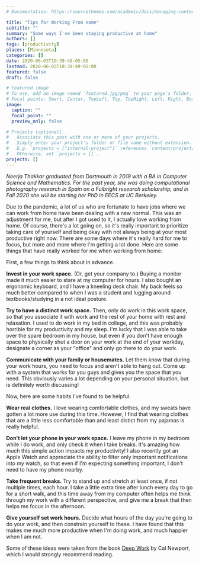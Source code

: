 ```yaml
---
# Documentation: https://sourcethemes.com/academic/docs/managing-content/

title: "Tips for Working From Home"
subtitle: ""
summary: "Some ways I've been staying productive at home"
authors: []
tags: [productivity]
places: [Minnesota]
categories: []
date: 2020-06-03T10:39:49-05:00
lastmod: 2020-06-03T10:39:49-05:00
featured: false
draft: false

# Featured image
# To use, add an image named `featured.jpg/png` to your page's folder.
# Focal points: Smart, Center, TopLeft, Top, TopRight, Left, Right, BottomLeft, Bottom, BottomRight.
image:
  caption: ""
  focal_point: ""
  preview_only: false

# Projects (optional).
#   Associate this post with one or more of your projects.
#   Simply enter your project's folder or file name without extension.
#   E.g. `projects = ["internal-project"]` references `content/project/deep-learning/index.md`.
#   Otherwise, set `projects = []`.
projects: []
---
```


*Neerja Thakkar graduated from Dartmouth in 2019 with a BA in Computer Science and Mathematics. For the past year, she was doing computational photography research in Spain on a Fulbright research scholarship, and in Fall 2020 she will be starting her PhD in EECS at UC Berkeley.*

Due to the pandemic, a lot of us who are fortunate to have jobs where we can work from home have been dealing with a new normal. This was an adjustment for me, but after I got used to it, I actually love working from home. Of course, there's a lot going on, so it's really important to prioritize taking care of yourself and being okay with not always being at your most productive right now. There are some days where it's really hard for me to focus, but more and more where I'm getting a lot done. Here are some things that have really worked for me when working from home:

First, a few things to think about in advance.

**Invest in your work space.** (Or, get your company to.) Buying a monitor made it much easier to stare at my computer for hours. I also bought an ergonomic keyboard, and I have a kneeling desk chair. My back feels so much better compared to when I was a student and lugging around textbooks/studying in a not ideal posture.

**Try to have a distinct work space.** Then, only do work in this work space, so that you associate it with work and the rest of your home with rest and relaxation. I used to do work in my bed in college, and this was probably horrible for my productivity and my sleep. I'm lucky that I was able to take over the spare bedroom in my house, but even if you don't have enough space to physically shut a door on your work at the end of your workday, designate a corner as your "office" and only go there to do your work.

**Communicate with your family or housemates.** Let them know that during your work hours, you need to focus and aren't able to hang out. Come up with a system that works for you guys and gives you the space that you need. This obviously varies a lot depending on your personal situation, but is definitely worth discussing!

Now, here are some habits I've found to be helpful.

**Wear real clothes.** I love wearing comfortable clothes, and my sweats have gotten a lot more use during this time. However, I find that wearing clothes that are a little less comfortable than and least distict from my pajamas is really helpful.

**Don't let your phone in your work space.** I leave my phone in my bedroom while I do work, and only check it when I take breaks. It's amazing how much this simple action impacts my productivity! I also recently got an Apple Watch and appreciate the ability to filter only important notifications into my watch, so that even if I'm expecting something important, I don't need to have my phone nearby.

**Take frequent breaks.** Try to stand up and stretch at least once, if not multiple times, each hour. I take a little extra time after lunch every day to go for a short walk, and this time away from my computer often helps me think through my work with a different perspective, and give me a break that then helps me focus in the afternoon.

**Give yourself set work hours.** Decide what hours of the day you're going to do your work, and then constrain yourself to these. I have found that this makes me much more productive when I'm doing work, and much happier when I am not.

Some of these ideas were taken from the book [Deep Work](https://www.calnewport.com/books/deep-work/) by Cal Newport, which I would strongly recommend reading.